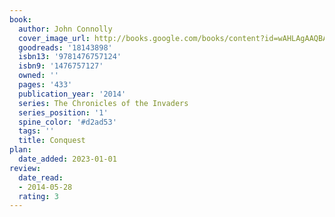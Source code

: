 ```yaml
---
book:
  author: John Connolly
  cover_image_url: http://books.google.com/books/content?id=wAHLAgAAQBAJ&printsec=frontcover&img=1&zoom=1&edge=curl&source=gbs_api
  goodreads: '18143898'
  isbn13: '9781476757124'
  isbn9: '1476757127'
  owned: ''
  pages: '433'
  publication_year: '2014'
  series: The Chronicles of the Invaders
  series_position: '1'
  spine_color: '#d2ad53'
  tags: ''
  title: Conquest
plan:
  date_added: 2023-01-01
review:
  date_read:
  - 2014-05-28
  rating: 3
---
```

